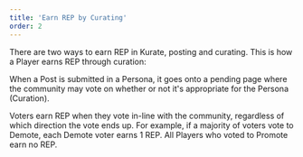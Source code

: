 ```yaml
---
title: 'Earn REP by Curating'
order: 2
---
```


There are two ways to earn REP in Kurate, posting and curating. This is how a Player earns REP through curation:

When a Post is submitted in a Persona, it goes onto a pending page where the community may vote on whether or not it's appropriate for the Persona (Curation). 

Voters earn REP when they vote in-line with the community, regardless of which direction the vote ends up. For example, if a majority of voters vote to Demote, each Demote voter earns 1 REP. All Players who voted to Promote earn no REP.
